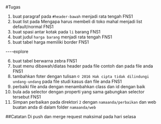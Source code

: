 #Tugas

1. buat paragraf pada `#header-bawah` menjadi rata tengah FNS1
2. buat list pada Mengapa harus membeli di toko mahal menjadi list default/normal FNS1
3. buat spasi antar kotak pada `li` barang FNS1
4. buat judul `harga barang` menjadi rata tengah FNS1
5. buat tabel harga memiliki border FNS1

----explore

6. buat tabel berwarna zebra FNS1
7. buat menu dibawah/diatas header pada file contoh dan pada file anda FNS1
8. tambahkan foter dengan tulisan `© 2016 Hak cipta tidak dilindungi undang-undang` pada file studi kasus dan file anda FNS1
9. perbaiki file anda dengan menambahkan class dan id dengan baik
10. bula ada selector dengan properti yang sama gabungkan selector tersebut FNS1
11. Simpan perbaikan pada direktori `2` dengan `namaanda/perbaikan` dan web buatan anda di dalam folder  `namaanda/web`

##Catatan
Di push dan merge request maksimal pada hari selasa
